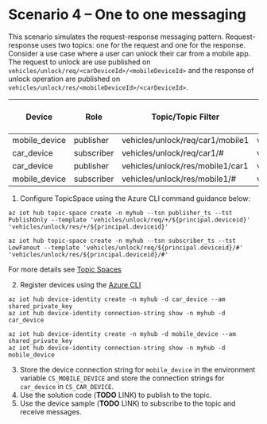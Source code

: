 # Scenario 4 – One to one messaging 

This scenario simulates the request-response messaging pattern. Request-response uses two topics: one for the request and one for the response. Consider a use case where a user can unlock their car from a mobile app. The request to unlock are use published on `vehicles/unlock/req/<carDeviceId>/<mobileDeviceId>` and the response of unlock operation are published on `vehicles/unlock/res/<mobileDeviceId>/<carDeviceId>`.

| Device | Role| Topic/Topic Filter | Topic Template | Topic Space Type
| -------- | --------------- |---------- |---------- |---------- |
| mobile_device | publisher | vehicles/unlock/req/car1/mobile1  | vehicles/unlock/req/+/${principal.deviceid}  | PublishOnly|
| car_device | subscriber | vehicles/unlock/req/car1/# | vehicles/unlock/req/${principal.deviceid}/# | LowFanout|
| car_device | publisher | vehicles/unlock/res/mobile1/car1 | vehicles/unlock/res/+/${principal.deviceid} | PublishOnly|
| mobile_device | subscriber | vehicles/unlock/res/mobile1/#  | vehicles/unlock/res/${principal.deviceid}/#  | LowFanout |

1. Configure TopicSpace using the Azure CLI command guidance below:

 ```azurecli
az iot hub topic-space create -n myhub --tsn publisher_ts --tst PublishOnly --template 'vehicles/unlock/req/+/${principal.deviceid}' 'vehicles/unlock/res/+/${principal.deviceid}'

az iot hub topic-space create -n myhub --tsn subscriber_ts --tst LowFanout --template 'vehicles/unlock/req/${principal.deviceid}/#' 'vehicles/unlock/res/${principal.deviceid}/#'
```

  For more details see [Topic Spaces](https://github.com/Azure/IoTHubMQTTBrokerPreviewSamples#topic-spaces)

2. Register devices using the [Azure CLI](https://docs.microsoft.com/cli/azure/iot/hub/device-identity?view=azure-cli-latest#az_iot_hub_device_identity_create)

```azure cli
az iot hub device-identity create -n myhub -d car_device --am shared_private_key
az iot hub device-identity connection-string show -n myhub -d car_device

az iot hub device-identity create -n myhub -d mobile_device --am shared_private_key
az iot hub device-identity connection-string show -n myhub -d mobile_device
```

3. Store the device connection string for `mobile_device` in the environment variable `CS_MOBILE_DEVICE` and store the connection strings for `car_device` in `CS_CAR_DEVICE`.
4. Use the solution code (**TODO** LINK) to publish to the topic.
5. Use the device sample (**TODO** LINK) to subscribe to the topic and receive messages.
